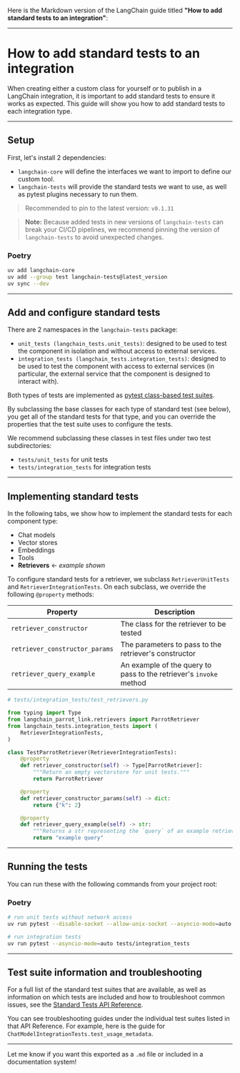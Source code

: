 Here is the Markdown version of the LangChain guide titled **"How to add standard tests to an integration"**:

---

# How to add standard tests to an integration

When creating either a custom class for yourself or to publish in a LangChain integration, it is important to add standard tests to ensure it works as expected. This guide will show you how to add standard tests to each integration type.

---

## Setup

First, let's install 2 dependencies:

- `langchain-core` will define the interfaces we want to import to define our custom tool.
- `langchain-tests` will provide the standard tests we want to use, as well as pytest plugins necessary to run them.

> Recommended to pin to the latest version: `v0.1.31`

> **Note:**
> Because added tests in new versions of `langchain-tests` can break your CI/CD pipelines, we recommend pinning the version of `langchain-tests` to avoid unexpected changes.

### Poetry

```bash
uv add langchain-core
uv add --group test langchain-tests@latest_version
uv sync --dev
```

---

## Add and configure standard tests

There are 2 namespaces in the `langchain-tests` package:

- `unit_tests (langchain_tests.unit_tests)`: designed to be used to test the component in isolation and without access to external services.
- `integration_tests (langchain_tests.integration_tests)`: designed to be used to test the component with access to external services (in particular, the external service that the component is designed to interact with).

Both types of tests are implemented as [pytest class-based test suites](https://docs.pytest.org/en/latest/how-to/writing_plugins.html#creating-plugins).

By subclassing the base classes for each type of standard test (see below), you get all of the standard tests for that type, and you can override the properties that the test suite uses to configure the tests.

We recommend subclassing these classes in test files under two test subdirectories:

- `tests/unit_tests` for unit tests
- `tests/integration_tests` for integration tests

---

## Implementing standard tests

In the following tabs, we show how to implement the standard tests for each component type:

- Chat models
- Vector stores
- Embeddings
- Tools
- **Retrievers** ← *example shown*

To configure standard tests for a retriever, we subclass `RetrieverUnitTests` and `RetrieverIntegrationTests`. On each subclass, we override the following `@property` methods:

| Property                    | Description                                                  |
|----------------------------|--------------------------------------------------------------|
| `retriever_constructor`    | The class for the retriever to be tested                     |
| `retriever_constructor_params` | The parameters to pass to the retriever's constructor     |
| `retriever_query_example`  | An example of the query to pass to the retriever's `invoke` method |

```python
# tests/integration_tests/test_retrievers.py

from typing import Type
from langchain_parrot_link.retrievers import ParrotRetriever
from langchain_tests.integration_tests import (
    RetrieverIntegrationTests,
)

class TestParrotRetriever(RetrieverIntegrationTests):
    @property
    def retriever_constructor(self) -> Type[ParrotRetriever]:
        """Return an empty vectorstore for unit tests."""
        return ParrotRetriever

    @property
    def retriever_constructor_params(self) -> dict:
        return {"k": 2}

    @property
    def retriever_query_example(self) -> str:
        """Returns a str representing the `query` of an example retriever call."""
        return "example query"
```

---

## Running the tests

You can run these with the following commands from your project root:

### Poetry

```bash
# run unit tests without network access
uv run pytest --disable-socket --allow-unix-socket --asyncio-mode=auto tests/unit_tests

# run integration tests
uv run pytest --asyncio-mode=auto tests/integration_tests
```

---

## Test suite information and troubleshooting

For a full list of the standard test suites that are available, as well as information on which tests are included and how to troubleshoot common issues, see the [Standard Tests API Reference](https://api.python.langchain.com/en/latest/tests/langchain_tests.unit_tests.html).

You can see troubleshooting guides under the individual test suites listed in that API Reference. For example, here is the guide for `ChatModelIntegrationTests.test_usage_metadata`.

---

Let me know if you want this exported as a `.md` file or included in a documentation system!
